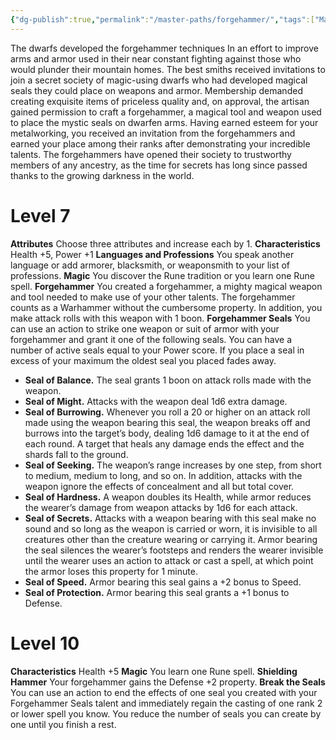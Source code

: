 ```yaml
---
{"dg-publish":true,"permalink":"/master-paths/forgehammer/","tags":["Magic"]}
---
```


The dwarfs developed the forgehammer techniques In an effort to improve arms and armor used in their near constant fighting against those who would plunder their mountain homes. The best smiths received invitations to join a secret society of magic-using dwarfs who had developed magical seals they could place on weapons and armor. Membership demanded creating exquisite items of priceless quality and, on approval, the artisan gained permission to craft a forgehammer, a magical tool and weapon used to place the mystic seals on dwarfen arms.
Having earned esteem for your metalworking, you received an invitation from the forgehammers and earned your place among their ranks after demonstrating your incredible talents. The forgehammers have opened their society to trustworthy members of any ancestry, as the time for secrets has long since passed thanks to the growing darkness in the world.
# Level 7
**Attributes** Choose three attributes and increase each by 1.
**Characteristics** Health +5, Power +1
**Languages and Professions** You speak another language or add armorer, blacksmith, or weaponsmith to your list of professions.
**Magic** You discover the Rune tradition or you learn one Rune spell.
**Forgehammer** You created a forgehammer, a mighty magical weapon and tool needed to make use of your other talents. The forgehammer counts as a Warhammer without the cumbersome property. In addition, you make attack rolls with this weapon with 1 boon.
**Forgehammer Seals** You can use an action to strike one weapon or suit of armor with your forgehammer and grant it one of the following seals. You can have a number of active seals equal to your Power score. If you place a seal in excess of your maximum the oldest seal you placed fades away.
- **Seal of Balance.** The seal grants 1 boon on attack rolls made with the weapon.
- **Seal of Might.** Attacks with the weapon deal 1d6 extra damage.
- **Seal of Burrowing.** Whenever you roll a 20 or higher on an attack roll made using the weapon bearing this seal, the weapon breaks off and burrows into the target’s body, dealing 1d6 damage to it at the end of each round. A target that heals any damage ends the effect and the shards fall to the ground.
- **Seal of Seeking.** The weapon’s range increases by one step, from short to medium, medium to long, and so on. In addition, attacks with the weapon ignore the effects of concealment and all but total cover.
- **Seal of Hardness.** A weapon doubles its Health, while armor reduces the wearer’s damage from weapon attacks by 1d6 for each attack.
- **Seal of Secrets.** Attacks with a weapon bearing with this seal make no sound and so long as the weapon is carried or worn, it is invisible to all creatures other than the creature wearing or carrying it. Armor bearing the seal silences the wearer’s footsteps and renders the wearer invisible until the wearer uses an action to attack or cast a spell, at which point the armor loses this property for 1 minute.
- **Seal of Speed.** Armor bearing this seal gains a +2 bonus to Speed.
- **Seal of Protection.** Armor bearing this seal grants a +1 bonus to Defense.
# Level 10
**Characteristics** Health +5
**Magic** You learn one Rune spell.
**Shielding Hammer** Your forgehammer gains the Defense +2 property.
**Break the Seals** You can use an action to end the effects of one seal you created with your Forgehammer Seals talent and immediately regain the casting of one rank 2 or lower spell you know.
You reduce the number of seals you can create by one until you finish a rest.